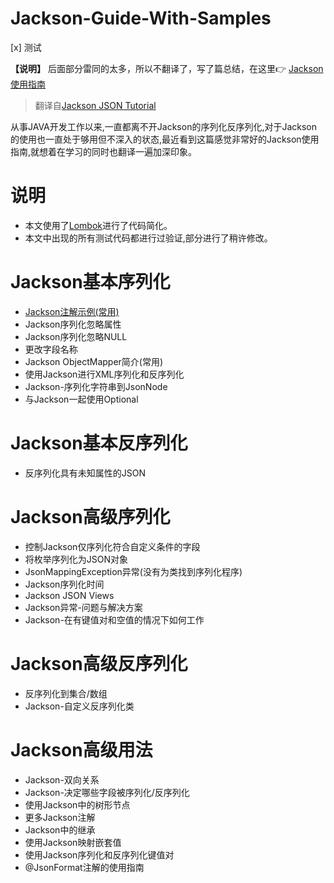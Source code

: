 # Jackson-Guide-With-Samples

[x] 测试

**【说明】**
后面部分雷同的太多，所以不翻译了，写了篇总结，在这里👉 [Jackson使用指南](https://gcdd1993.github.io/%E5%B7%A5%E5%85%B7%E4%BD%BF%E7%94%A8/Jackson%E4%BD%BF%E7%94%A8%E6%8C%87%E5%8D%97/)

> 翻译自[Jackson JSON Tutorial](https://www.baeldung.com/jackson)

从事JAVA开发工作以来,一直都离不开Jackson的序列化反序列化,对于Jackson的使用也一直处于够用但不深入的状态,最近看到这篇感觉非常好的Jackson使用指南,就想着在学习的同时也翻译一遍加深印象。

# 说明

- 本文使用了[Lombok](https://projectlombok.org/)进行了代码简化。
- 本文中出现的所有测试代码都进行过验证,部分进行了稍许修改。

# Jackson基本序列化

- [Jackson注解示例(常用)](https://github.com/gcdd1993/Jackson-Guide-With-Samples/tree/master/src/main/java/com/gcdd/jacksonGuide/jacksonAnnotationExamples)
- Jackson序列化忽略属性
- Jackson序列化忽略NULL
- 更改字段名称
- Jackson ObjectMapper简介(常用)
- 使用Jackson进行XML序列化和反序列化
- Jackson-序列化字符串到JsonNode
- 与Jackson一起使用Optional

# Jackson基本反序列化

- 反序列化具有未知属性的JSON

# Jackson高级序列化

- 控制Jackson仅序列化符合自定义条件的字段
- 将枚举序列化为JSON对象
- JsonMappingException异常(没有为类找到序列化程序)
- Jackson序列化时间
- Jackson JSON Views
- Jackson异常-问题与解决方案
- Jackson-在有键值对和空值的情况下如何工作

# Jackson高级反序列化

- 反序列化到集合/数组
- Jackson-自定义反序列化类

# Jackson高级用法

- Jackson-双向关系
- Jackson-决定哪些字段被序列化/反序列化
- 使用Jackson中的树形节点
- 更多Jackson注解
- Jackson中的继承
- 使用Jackson映射嵌套值
- 使用Jackson序列化和反序列化键值对
- @JsonFormat注解的使用指南
